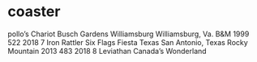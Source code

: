 # coaster

pollo’s Chariot	Busch Gardens Williamsburg	Williamsburg, Va.	B&M	1999	522	2018
7	Iron Rattler	Six Flags Fiesta Texas	San Antonio, Texas	Rocky Mountain	2013	483	2018
8	Leviathan	Canada’s Wonderland
